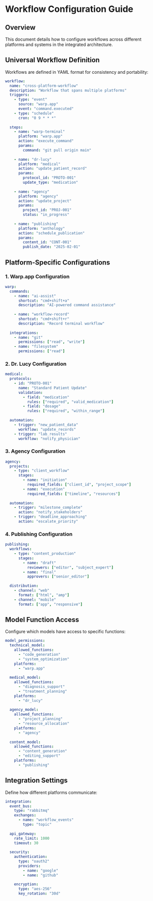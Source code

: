 # Workflow Configuration Guide

## Overview

This document details how to configure workflows across different platforms and systems in the integrated architecture.

## Universal Workflow Definition

Workflows are defined in YAML format for consistency and portability:

```yaml
workflow:
  name: "cross-platform-workflow"
  description: "Workflow that spans multiple platforms"
  triggers:
    - type: "event"
      source: "warp.app"
      event: "command.executed"
    - type: "schedule"
      cron: "0 9 * * *"
  
  steps:
    - name: "warp-terminal"
      platform: "warp.app"
      action: "execute_command"
      params:
        command: "git pull origin main"
    
    - name: "dr-lucy"
      platform: "medical"
      action: "update_patient_record"
      params:
        protocol_id: "PROTO-001"
        update_type: "medication"
    
    - name: "agency"
      platform: "agency"
      action: "update_project"
      params:
        project_id: "PROJ-001"
        status: "in_progress"
    
    - name: "publishing"
      platform: "anthology"
      action: "schedule_publication"
      params:
        content_id: "CONT-001"
        publish_date: "2025-02-01"
```

## Platform-Specific Configurations

### 1. Warp.app Configuration

```yaml
warp:
  commands:
    - name: "ai-assist"
      shortcut: "cmd+shift+a"
      description: "AI-powered command assistance"
      
    - name: "workflow-record"
      shortcut: "cmd+shift+r"
      description: "Record terminal workflow"
      
  integrations:
    - name: "git"
      permissions: ["read", "write"]
    - name: "filesystem"
      permissions: ["read"]
```

### 2. Dr. Lucy Configuration

```yaml
medical:
  protocols:
    - id: "PROTO-001"
      name: "Standard Patient Update"
      validation:
        - field: "medication"
          rules: ["required", "valid_medication"]
        - field: "dosage"
          rules: ["required", "within_range"]
          
  automation:
    - trigger: "new_patient_data"
      workflow: "update_records"
    - trigger: "lab_results"
      workflow: "notify_physician"
```

### 3. Agency Configuration

```yaml
agency:
  projects:
    - type: "client_workflow"
      stages:
        - name: "initiation"
          required_fields: ["client_id", "project_scope"]
        - name: "execution"
          required_fields: ["timeline", "resources"]
        
  automation:
    - trigger: "milestone_complete"
      action: "notify_stakeholders"
    - trigger: "deadline_approaching"
      action: "escalate_priority"
```

### 4. Publishing Configuration

```yaml
publishing:
  workflows:
    - type: "content_production"
      stages:
        - name: "draft"
          reviewers: ["editor", "subject_expert"]
        - name: "final"
          approvers: ["senior_editor"]
          
  distribution:
    - channel: "web"
      format: ["html", "amp"]
    - channel: "mobile"
      format: ["app", "responsive"]
```

## Model Function Access

Configure which models have access to specific functions:

```yaml
model_permissions:
  technical_model:
    allowed_functions:
      - "code_generation"
      - "system_optimization"
    platforms:
      - "warp.app"
      
  medical_model:
    allowed_functions:
      - "diagnosis_support"
      - "treatment_planning"
    platforms:
      - "dr_lucy"
      
  agency_model:
    allowed_functions:
      - "project_planning"
      - "resource_allocation"
    platforms:
      - "agency"
      
  content_model:
    allowed_functions:
      - "content_generation"
      - "editing_support"
    platforms:
      - "publishing"
```

## Integration Settings

Define how different platforms communicate:

```yaml
integration:
  event_bus:
    type: "rabbitmq"
    exchanges:
      - name: "workflow_events"
        type: "topic"
        
  api_gateway:
    rate_limit: 1000
    timeout: 30
    
  security:
    authentication:
      type: "oauth2"
      providers:
        - name: "google"
        - name: "github"
    
    encryption:
      type: "aes-256"
      key_rotation: "30d"
```